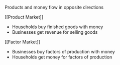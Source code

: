 
Products and money flow in opposite directions

[[Product Market]]
- Households buy finished goods with money
- Businesses get revenue for selling goods

[[Factor Market]]
- Businesses buy factors of production with money
- Households get money for factors of production

